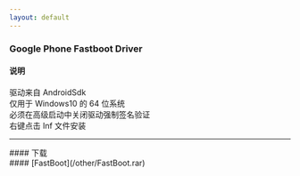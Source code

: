 ```yaml
---
layout: default
---
```


### Google Phone Fastboot Driver<br>
#### 说明<br>
驱动来自 AndroidSdk<br>
仅用于 Windows10 的 64 位系统<br>
必须在高级启动中关闭驱动强制签名验证<br>
右键点击 Inf 文件安装
<hr>
#### 下载<br>
#### [FastBoot](/other/FastBoot.rar)

